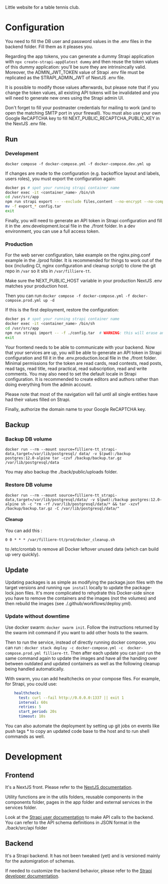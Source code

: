 Little website for a table tennis club.

# Configuration

You need to fill the DB user and password values in the .env files in the backend folder. Fill them as it pleases you.

Regarding the app tokens, you can generate a dummy Strapi application with `npx create-strapi-app@latest dummy` and then reuse the token values of this dummy application: you'll be sure they are intrinsincally valid. Moreover, the ADMIN_JWT_TOKEN value of Strapi .env file must be replicated as the STRAPI_ADMIN_JWT of NextJS .env file.

It is possible to modify those values afterwards, but please note that if you change the token values, all existing API tokens will be invalidated and you will need to generate new ones using the Strapi admin UI.

Don't forget to fill your postmaster credentials for mailing to work (and to open the matching SMTP port in your firewall). You must also use your own Google ReCAPTCHA key to fill NEXT_PUBLIC_RECAPTCHA_PUBLIC_KEY in the NextJS .env file.

## Run

### Development

`docker compose -f docker-compose.yml -f docker-compose.dev.yml up`

If changes are made to the configuration (e.g. backoffice layout and labels, users roles), you must export the configuration again:
```bash
docker ps # spot your running strapi container name
docker exec -it <container_name> /bin/sh
cd /usr/src/app
npm run strapi export -- --exclude files,content --no-encrypt --no-compress  # don't --exclude files,content if you need to backup your data along with the configuration
mv -f export_* config.tar
exit
```

Finally, you will need to generate an API token in Strapi configuration and fill it in the .env.development.local file in the ./front folder. In a dev environment, you can use a full access token.

### Production

For the web server configuration, take example on the nginx.ping.conf example in the ./prod folder. It is recommended for things to work out of the box (including CI, nginx configuration and cleanup script) to clone the git repo in `/var` so it sits in `/var/filliere-tt`.

Make sure the NEXT_PUBLIC_HOST variable in your production NextJS .env matches your production host.

Then you can run `docker compose -f docker-compose.yml -f docker-compose.prod.yml up -d`

If this is the first deployment, restore the configuration:
```bash
docker ps # spot your running strapi container name
docker exec -it <container_name> /bin/sh
cd /usr/src/app
npm run strapi import -- -f ./config.tar  # WARNING: this will erase any previous configuration _and_ data
exit
```

Your frontend needs to be able to communicate with your backend. Now that your services are up, you will be able to generate an API token in Strapi configuration and fill it in the .env.production.local file in the ./front folder. Minimal permissions for the token are read cards, read contests, read posts, read tags, read title, read practical, read subscription, read and write comments. You may also need to set the default locale in Strapi configuration. It is recommended to create editors and authors rather than doing everything from the admin account.

Please note that most of the navigation will fail until all single entities have had their values filled on Strapi.

Finally, authorize the domain name to your Google ReCAPTCHA key.

## Backup

### Backup DB volume

`docker run --rm --mount source=filliere-tt_strapi-data,target=/var/lib/postgresql/
data/ -v $(pwd):/backup postgres:12.0-alpine tar -czvf /backup/backup.tar.gz /var/lib/postgresql/data`

You may also backup the ./back/public/uploads folder.

### Restore DB volume

`docker run --rm --mount source=filliere-tt_strapi-data,target=/var/lib/postgresql/data/ -v $(pwd):/backup postgres:12.0-alpine sh -c "rm -rf /var/lib/postgresql/data/* && tar -xzvf /backup/backup.tar.gz -C /var/lib/postgresql/data/"`

#### Cleanup

You can add this :

`0 0 * * * /var/filliere-tt/prod/docker_cleanup.sh`

to /etc/crontab to remove all Docker leftover unused data (which can build up very quickly).

## Update

Updating packages is as simple as modifying the package.json files with the target versions and running `npm install` locally to update the package-lock.json files. It's more complicated to rehydrate this Docker-side since you have to remove the containers and the images (not the volumes) and then rebuild the images (see ./.github/workflows/deploy.yml).

### Update without downtime

Use docker swarm: `docker swarm init`. Follow the instructions returned by the swarm init command if you want to add other hosts to the swarm.

Then to run the service, instead of directly running docker compose, you can run : `docker stack deploy -c docker-compose.yml -c  docker-compose.prod.yml filliere-tt`. Then after each update you can just run the same command again to update the images and have all the handing over between outdated and updated containers as well as the following cleanup being handled automatically.

With swarm, you can add healtchecks on your compose files. For example, for Strapi, you could use:
```yml
    healthcheck:
      test: curl --fail http://0.0.0.0:1337 || exit 1
      interval: 60s
      retries: 5
      start_period: 20s
      timeout: 10s
```

You can also automate the deployment by setting up git jobs on events like push tags * to copy an updated code base to the host and to run shell commands as well.

# Development

## Frontend

It's a NextJS front. Please refer to the [NextJS documentation](https://nextjs.org/docs).

Utility functions are in the utils folders, reusable components in the components folder, pages in the app folder and external services in the services folder.

Look at the [Strapi user documentation](https://docs.strapi.io/user-docs/intro) to make API calls to the backend. You can refer to the API schema definitions in JSON format in the ./back/src/api folder

## Backend

It's a Strapi backend. It has not been tweaked (yet) and is versioned mainly for the automigration of schemas.

If needed to customize the backend behavior, please refer to the [Strapi developer documentation](https://docs.strapi.io/dev-docs/intro).
